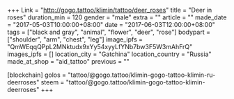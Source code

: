 +++
Link = "http://gogo.tattoo/klimin/tattoo/deer_roses"
title = "Deer in roses"
duration_min = 120
gender = "male"
extra = ""
article = ""
made_date = "2017-05-03T10:00:00+08:00"
date = "2017-06-03T12:00:00+08:00"
tags = ["black and gray", "animal", "flower", "deer", "rose"]
bodypart = ["shoulder", "arm", "chest", "leg"]
image_ipfs = "QmWEqqQPpL2MNktudx9xYy54xyyLfYNb7bw3F5W3mAhFrQ"
images_ipfs = []
location_city = "Gatchina"
location_country = "Russia"
made_at_shop = "aid_tattoo"
previous = ""

[blockchain]
golos = "tattoo/@gogo.tattoo/klimin-gogo-tattoo-klimin-ru-deerroses"
steem = "tattoo/@gogo.tattoo/klimin-gogo-tattoo-klimin-deerroses"
+++
